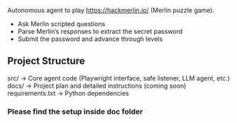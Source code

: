 Autonomous agent to play https://hackmerlin.io/ (Merlin puzzle game).


- Ask Merlin scripted questions  
- Parse Merlin’s responses to extract the secret password  
- Submit the password and advance through levels

## Project Structure
src/ → Core agent code (Playwright interface, safe listener, LLM agent, etc.)
docs/ → Project plan and detailed instructions (coming soon)
requirements.txt → Python dependencies

### Please find the setup inside doc folder


